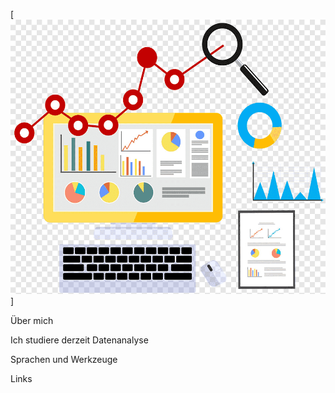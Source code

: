 [![Header](https://github.com/MikhailovaNadezhda/MikhailovaNadezhda/blob/main/assets/png-clipart-digital-marketing-search-engine-optimization-business-advertising-marketing-digital-marketing-marketing.png)]

Über mich

Ich studiere derzeit Datenanalyse

Sprachen und Werkzeuge

Links
